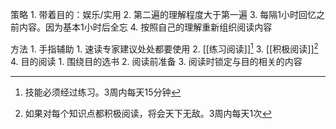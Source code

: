 
策略
	1. 带着目的：娱乐/实用
	2. 第二遍的理解程度大于第一遍
	3. 每隔1小时回忆之前内容。因为基本1小时后全忘
	4. 按照自己的理解重新组织阅读内容

方法
	1. 手指辅助
		1. 速读专家建议处处都要使用
	2. [[练习阅读]][^2]
	3. [[积极阅读]][^1]
	4. 目的阅读
		1. 围绕目的选书
		2. 阅读前准备
		3. 阅读时锁定与目的相关的内容

[^1]: 如果对每个知识点都积极阅读，将会天下无敌。3周内每天1次
[^2]: 技能必须经过练习。3周内每天15分钟